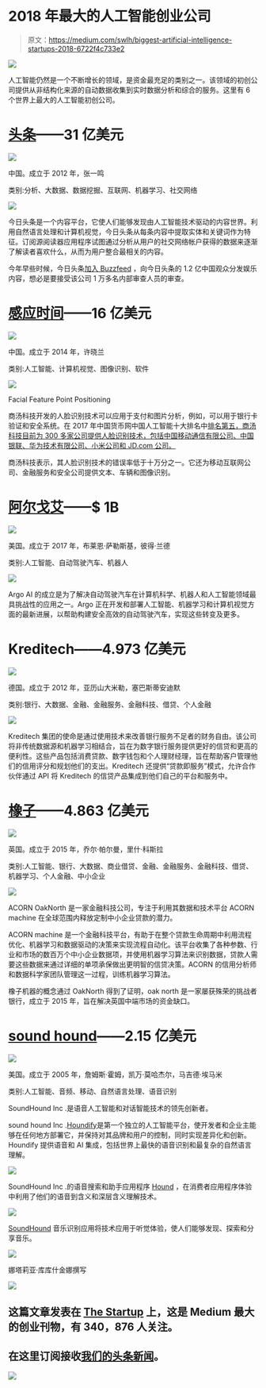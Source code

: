# 2018 年最大的人工智能创业公司

> 原文：<https://medium.com/swlh/biggest-artificial-intelligence-startups-2018-6722f4c733e2>

![](img/70e22539f6999974c25952ba43ef8099.png)

人工智能仍然是一个不断增长的领域，是资金最充足的类别之一。该领域的初创公司提供从非结构化来源的自动数据收集到实时数据分析和综合的服务。这里有 6 个世界上最大的人工智能初创公司。

# [头条](https://www.toutiao.com/)——31 亿美元

![](img/63abd2ea4bd162597ed375e455f31b98.png)

中国。成立于 2012 年，张一鸣

类别:分析、大数据、数据挖掘、互联网、机器学习、社交网络

![](img/05bf0f8424af0a7a57481cc8f08ae8a8.png)

今日头条是一个内容平台，它使人们能够发现由人工智能技术驱动的内容世界。利用自然语言处理和计算机视觉，今日头条从每条内容中提取实体和关键词作为特征。订阅源阅读器应用程序试图通过分析从用户的社交网络帐户获得的数据来逐渐了解读者喜欢什么，从而为用户整合最相关的内容。

今年早些时候，今日头条[加入 Buzzfeed](https://qz.com/1189950/toutiao-and-buzzfeed-the-clickbait-kings-of-china-and-the-us-are-joining-forces/) ，向今日头条的 1.2 亿中国观众分发娱乐内容，想必是要接受该公司 1 万多名内部审查人员的审查。

# [感应时间](https://www.sensetime.com/)——16 亿美元

![](img/7c9488a1010653430db4b6e1fe34048f.png)

中国。成立于 2014 年，许晓兰

类别:人工智能、计算机视觉、图像识别、软件

![](img/663dc6b89705b45a3f3f6ca45cde1627.png)

Facial Feature Point Positioning

商汤科技开发的人脸识别技术可以应用于支付和图片分析，例如，可以用于银行卡验证和安全系统。在 2017 年中国货币网中国人工智能十大排名中[排名第五，商汤科技目前为 300 多家公司提供人脸识别技术，包括中国移动通信有限公司、中国银联、华为技术有限公司、小米公司和 JD.com 公司。](https://www.chinanewswire.com/pr/201703101715244317/china-money-network-launches-china-top-10-ai-ranking/)

商汤科技表示，其人脸识别技术的错误率低于十万分之一。它还为移动互联网公司、金融服务和安全公司提供文本、车辆和图像识别。

# [阿尔戈艾](https://www.argo.ai/)——$ 1B

![](img/ca630ae39a1d03f2a4af184699faf226.png)

美国。成立于 2017 年，布莱恩·萨勒斯基，彼得·兰德

类别:人工智能、自动驾驶汽车、机器人

![](img/86579454da95e1a288a11c794e6befa5.png)

Argo AI 的成立是为了解决自动驾驶汽车在计算机科学、机器人和人工智能领域最具挑战性的应用之一。Argo 正在开发和部署人工智能、机器学习和计算机视觉方面的最新进展，以帮助构建安全高效的自动驾驶汽车，实现这些转变及更多。

# Kreditech——4.973 亿美元

![](img/b36543be9b76a6beee28b357ae711a05.png)

德国。成立于 2012 年，亚历山大米勒，塞巴斯蒂安迪默

类别:银行、大数据、金融、金融服务、金融科技、借贷、个人金融

![](img/6f8c3af02ed425bedad26335be2cb6b8.png)

Kreditech 集团的使命是通过使用技术来改善银行服务不足者的财务自由。该公司将非传统数据源和机器学习相结合，旨在为数字银行服务提供更好的信贷和更高的便利性。这些产品包括消费贷款、数字钱包和个人理财经理，旨在帮助客户管理他们的信用评分和规划他们的支出。Kreditech 还提供“贷款即服务”模式，允许合作伙伴通过 API 将 Kreditech 的信贷产品集成到他们自己的平台和服务中。

# [橡子](https://www.oaknorth.com/)——4.863 亿美元

![](img/716e0a9b1d65b58b670f8a85bc50bd96.png)

英国。成立于 2015 年，乔尔·帕尔曼，里什·科斯拉

类别:人工智能、银行、大数据、商业借贷、金融、金融服务、金融科技、借贷、机器学习、个人金融、中小企业

![](img/7346d172518540d8f40aa1914eacc38d.png)

ACORN OakNorth 是一家金融科技公司，专注于利用其数据和技术平台 ACORN machine 在全球范围内释放定制中小企业贷款的潜力。

ACORN machine 是一个金融科技平台，有助于在整个贷款生命周期中利用流程优化、机器学习和数据驱动的决策来实现流程自动化。该平台收集了各种参数、行业和市场的数百万个中小企业数据项，并使用机器学习算法来识别数据，贷款人需要这些数据来通过详细的单项承保做出更明智的信贷决策。ACORN 的信用分析师和数据科学家团队管理这一过程，训练机器学习算法。

橡子机器的概念通过 OakNorth 得到了证明，oak north 是一家屡获殊荣的挑战者银行，成立于 2015 年，旨在解决英国中端市场的资金缺口。

# [sound hound](https://soundhound.com/)——2.15 亿美元

![](img/35e0bde2c22f9429db593d36eb1705ae.png)

美国。成立于 2005 年，詹姆斯·霍姆，凯万·莫哈杰尔，马吉德·埃马米

类别:人工智能、音频、移动、自然语言处理、语音识别

SoundHound Inc .是语音人工智能和对话智能技术的领先创新者。

sound hound Inc .[Houndify](https://www.houndify.com/)是第一个独立的人工智能平台，使开发者和企业主能够在任何地方部署它，并保持对其品牌和用户的控制，同时实现差异化和创新。Houndify 提供语音和 AI 集成，包括世界上最快的语音识别和最复杂的自然语言理解。

![](img/32ad846eba9c1a7af0dc244653e043ea.png)

SoundHound Inc .的语音搜索和助手应用程序 [Hound](https://soundhound.com/hound) ，在消费者应用程序体验中利用了他们的语音到含义和深层含义理解技术。

![](img/bc5ccac0e0b498936f1d2ac7a2d58e67.png)

[SoundHound](https://soundhound.com/soundhound) 音乐识别应用将技术应用于听觉体验，使人们能够发现、探索和分享音乐。

![](img/684f7f53d13b8841527edc7c0362318e.png)

娜塔莉亚·库库什金娜撰写

[![](img/308a8d84fb9b2fab43d66c117fcc4bb4.png)](https://medium.com/swlh)

## 这篇文章发表在 [The Startup](https://medium.com/swlh) 上，这是 Medium 最大的创业刊物，有 340，876 人关注。

## 在这里订阅接收[我们的头条新闻](http://growthsupply.com/the-startup-newsletter/)。

[![](img/b0164736ea17a63403e660de5dedf91a.png)](https://medium.com/swlh)